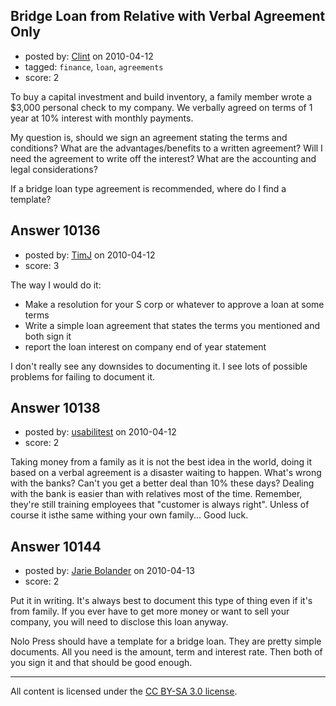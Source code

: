 ## Bridge Loan from Relative with Verbal Agreement Only

- posted by: [Clint](https://stackexchange.com/users/-1/1100-clint) on 2010-04-12
- tagged: `finance`, `loan`, `agreements`
- score: 2

To buy a capital investment and build inventory, a family member wrote a $3,000 personal check to my company. We verbally agreed on terms of 1 year at 10% interest with monthly payments.

My question is, should we sign an agreement stating the terms and conditions? What are the advantages/benefits to a written agreement? Will I need the agreement to write off the interest? What are the accounting and legal considerations?

If a bridge loan type agreement is recommended, where do I find a template?


## Answer 10136

- posted by: [TimJ](https://stackexchange.com/users/-1/1172-timj) on 2010-04-12
- score: 3

The way I would do it:

- Make a resolution for your S corp or whatever to approve a loan at some terms
- Write a simple loan agreement that states the terms you mentioned and both sign it
- report the loan interest on company end of year statement

I don't really see any downsides to documenting it.  I see lots of possible problems for failing to document it.




## Answer 10138

- posted by: [usabilitest](https://stackexchange.com/users/-1/3024-usabilitest) on 2010-04-12
- score: 2

Taking money from a family as it is not the best idea in the world, doing it based on a verbal agreement is a disaster waiting to happen. What's wrong with the banks? Can't you get a better deal than 10% these days? Dealing with the bank is easier than with relatives most of the time. Remember, they're still training employees that "customer is always right". Unless of course it isthe same withing your own family... Good luck.


## Answer 10144

- posted by: [Jarie Bolander](https://stackexchange.com/users/-1/585-jarie-bolander) on 2010-04-13
- score: 2

Put it in writing. It's always best to document this type of thing even if it's from family. If you ever have to get more money or want to sell your company, you will need to disclose this loan anyway.

Nolo Press should have a template for a bridge loan. They are pretty simple documents. All you need is the amount, term and interest rate. Then both of you sign it and that should be good enough.



---

All content is licensed under the [CC BY-SA 3.0 license](https://creativecommons.org/licenses/by-sa/3.0/).
